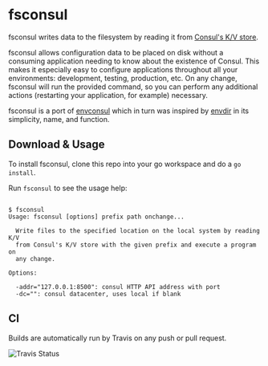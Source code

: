 # fsconsul

fsconsul writes data to the filesystem by reading it from [Consul's K/V store](http://www.consul.io).

fsconsul allows configuration data to be placed on disk without a consuming application
needing to know about the existence of Consul. This makes it especially easy to configure
applications throughout all your environments: development, testing, production, etc.  On
any change, fsconsul will run the provided command, so you can perform any additional actions
(restarting your application, for example) necessary.

fsconsul is a port of [envconsul](https://github.com/hashicorp/envconsul) which in turn was inspired by [envdir](http://cr.yp.to/daemontools/envdir.html)
in its simplicity, name, and function.

## Download & Usage

To install fsconsul, clone this repo into your go workspace and do a `go install`.

Run `fsconsul` to see the usage help:

```

$ fsconsul
Usage: fsconsul [options] prefix path onchange...

  Write files to the specified location on the local system by reading K/V
  from Consul's K/V store with the given prefix and execute a program on
  any change.

Options:

  -addr="127.0.0.1:8500": consul HTTP API address with port
  -dc="": consul datacenter, uses local if blank
```

## CI

Builds are automatically run by Travis on any push or pull request.

![Travis Status](https://travis-ci.org/ryanbreen/fsconsul.svg?branch=master)